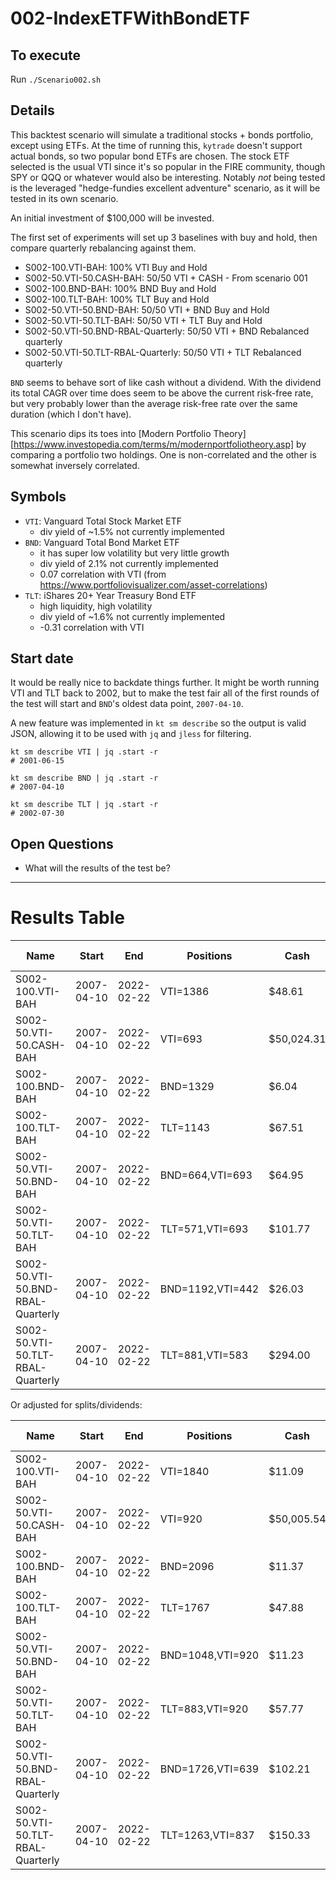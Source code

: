 # 002-IndexETFWithBondETF

## To execute

Run `./Scenario002.sh`


## Details

This backtest scenario will simulate a traditional stocks + bonds portfolio, except using ETFs.
At the time of running this, `kytrade` doesn't support actual bonds, so two popular bond ETFs are
chosen. The stock ETF selected is the usual VTI since it's so popular in the FIRE community, though
SPY or QQQ or whatever would also be interesting. Notably *not* being tested is the leveraged
"hedge-fundies excellent adventure" scenario, as it will be tested in its own scenario.

An initial investment of $100,000 will be invested.

The first set of experiments will set up 3 baselines with buy and hold, then compare quarterly
rebalancing against them.

 - S002-100.VTI-BAH: 100% VTI Buy and Hold
 - S002-50.VTI-50.CASH-BAH: 50/50 VTI + CASH - From scenario 001
 - S002-100.BND-BAH: 100% BND Buy and Hold
 - S002-100.TLT-BAH: 100% TLT Buy and Hold
 - S002-50.VTI-50.BND-BAH: 50/50 VTI + BND Buy and Hold
 - S002-50.VTI-50.TLT-BAH: 50/50 VTI + TLT Buy and Hold
 - S002-50.VTI-50.BND-RBAL-Quarterly: 50/50 VTI + BND Rebalanced quarterly
 - S002-50.VTI-50.TLT-RBAL-Quarterly: 50/50 VTI + TLT Rebalanced quarterly

`BND` seems to behave sort of like cash without a dividend. With the dividend its total CAGR over
time does seem to be above the current risk-free rate, but very probably lower than the average
risk-free rate over the same duration (which I don't have).

This scenario dips its toes into [Modern Portfolio Theory][https://www.investopedia.com/terms/m/modernportfoliotheory.asp]
by comparing a portfolio two holdings. One is non-correlated and the other is somewhat inversely
correlated.

## Symbols

- `VTI`: Vanguard Total Stock Market ETF
  - div yield of ~1.5% not currently implemented
- `BND`: Vanguard Total Bond Market ETF
  - it has super low volatility but very little growth
  - div yield of 2.1% not currently implemented
  - 0.07 correlation with VTI (from https://www.portfoliovisualizer.com/asset-correlations)
- `TLT`: iShares 20+ Year Treasury Bond ETF
  - high liquidity, high volatility
  - div yield of ~1.6% not currently implemented
  - -0.31 correlation with VTI



## Start date

It would be really nice to backdate things further. It might be worth running VTI and TLT back to
2002, but to make the test fair all of the first rounds of the test will start and `BND`'s oldest
data point, `2007-04-10`.

A new feature was implemented in `kt sm describe` so the output is valid JSON, allowing it to be
used with `jq` and `jless` for filtering.

```
kt sm describe VTI | jq .start -r
# 2001-06-15

kt sm describe BND | jq .start -r
# 2007-04-10

kt sm describe TLT | jq .start -r
# 2002-07-30
```

## Open Questions

 - What will the results of the test be?


---


# Results Table

|               Name                |   Start    |    End     |    Positions     |    Cash    |    Value    | CAGR % | MDD % | Sharpe |
|-----------------------------------|------------|------------|------------------|------------|-------------|--------|-------|--------|
|         S002-100.VTI-BAH          | 2007-04-10 | 2022-02-22 |     VTI=1386     |   $48.61   | $300,602.71 |  7.77  | 56.63 | 0.598  |
|      S002-50.VTI-50.CASH-BAH      | 2007-04-10 | 2022-02-22 |     VTI=693      | $50,024.31 | $200,301.35 |  4.84  | 29.38 | 0.722  |
|         S002-100.BND-BAH          | 2007-04-10 | 2022-02-22 |     BND=1329     |   $6.04    | $108,292.96 |  0.54  | 11.18 | 0.191  |
|         S002-100.TLT-BAH          | 2007-04-10 | 2022-02-22 |     TLT=1143     |   $67.51   | $158,475.88 |  3.13  | 28.44 | 0.652  |
|      S002-50.VTI-50.BND-BAH       | 2007-04-10 | 2022-02-22 | BND=664,VTI=693  |   $64.95   | $204,444.71 |  4.99  | 28.98 | 0.719  |
|      S002-50.VTI-50.TLT-BAH       | 2007-04-10 | 2022-02-22 | TLT=571,VTI=693  |  $101.77   | $229,513.71 |  5.79  | 21.29 | 0.683  |
| S002-50.VTI-50.BND-RBAL-Quarterly | 2007-04-10 | 2022-02-22 | BND=1192,VTI=442 |   $26.03   | $192,997.89 |  4.56  | 31.77 | 0.702  |
| S002-50.VTI-50.TLT-RBAL-Quarterly | 2007-04-10 | 2022-02-22 | TLT=881,VTI=583  |  $294.00   | $248,815.34 |  6.35  | 25.17 | 0.654  |

Or adjusted for splits/dividends:

|               Name                |   Start    |    End     |    Positions     |    Cash    |    Value    | CAGR % | MDD % | Sharpe |
|-----------------------------------|------------|------------|------------------|------------|-------------|--------|-------|--------|
|         S002-100.VTI-BAH          | 2007-04-10 | 2022-02-22 |     VTI=1840     |   $11.09   | $399,015.09 |  9.84  | 55.45 |  0.54  |
|      S002-50.VTI-50.CASH-BAH      | 2007-04-10 | 2022-02-22 |     VTI=920      | $50,005.54 | $249,507.54 |  6.41  | 28.88 | 0.688  |
|         S002-100.BND-BAH          | 2007-04-10 | 2022-02-22 |     BND=2096     |   $11.37   | $170,793.45 |  3.67  | 9.31  | 0.814  |
|         S002-100.TLT-BAH          | 2007-04-10 | 2022-02-22 |     TLT=1767     |   $47.88   | $244,936.41 |  6.19  | 26.58 | 0.633  |
|      S002-50.VTI-50.BND-BAH       | 2007-04-10 | 2022-02-22 | BND=1048,VTI=920 |   $11.23   | $284,904.27 |  7.35  | 24.94 | 0.658  |
|      S002-50.VTI-50.TLT-BAH       | 2007-04-10 | 2022-02-22 | TLT=883,VTI=920  |   $57.77   | $321,934.74 |  8.23  | 17.42 | 0.605  |
| S002-50.VTI-50.BND-RBAL-Quarterly | 2007-04-10 | 2022-02-22 | BND=1726,VTI=639 |  $102.21   | $279,303.84 |  7.2   | 28.46 | 0.645  |
| S002-50.VTI-50.TLT-RBAL-Quarterly | 2007-04-10 | 2022-02-22 | TLT=1263,VTI=837 |  $150.33   | $356,692.95 |  8.96  | 21.92 | 0.569  |


